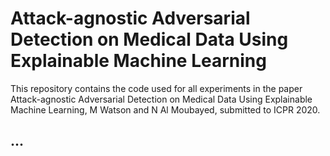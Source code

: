 # Attack-agnostic Adversarial Detection on Medical Data Using Explainable Machine Learning

This repository contains the code used for all experiments in the paper Attack-agnostic Adversarial Detection on Medical Data Using Explainable Machine Learning, M Watson and N Al Moubayed, submitted to ICPR 2020.

## ...